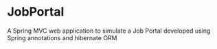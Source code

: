 # JobPortal
A Spring MVC web application to simulate a Job Portal developed using Spring annotations and hibernate ORM
